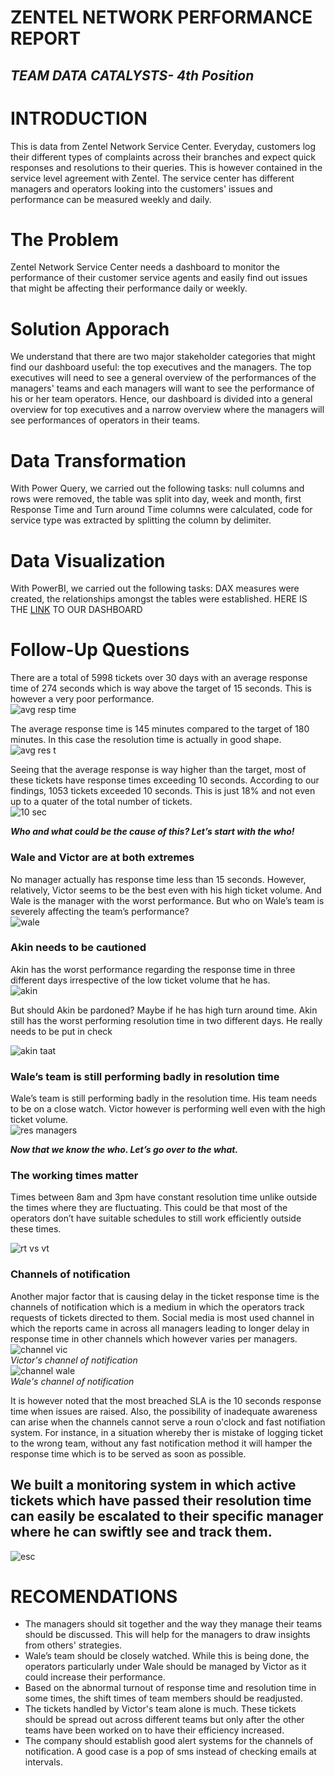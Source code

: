 # ZENTEL NETWORK PERFORMANCE REPORT
## ***TEAM DATA CATALYSTS- 4th Position***

# INTRODUCTION
This is data from Zentel Network Service Center. Everyday, customers log their different types of complaints across their branches and expect quick responses and resolutions to their queries. This is however contained in the service level agreement with Zentel.
The service center has different managers and operators looking into the customers' issues and performance can be measured weekly and daily.
# The Problem
Zentel Network Service Center needs a dashboard to monitor the performance of their customer service agents and easily find out issues that might be affecting their performance daily or weekly.
# Solution Apporach
We understand that there are two major stakeholder categories that might find our dashboard useful: the top executives and the managers. The top executives will need to see a general overview of the performances of the managers' teams and each managers will want to see the performance of his or her team operators. Hence, our dashboard is divided into a general overview for top executives and a narrow overview where the managers will see performances of operators in their teams.
# Data Transformation
With Power Query, we carried out the following tasks: null columns and rows were removed, the table was split into day, week and month, first Response Time and Turn around Time columns were calculated, code for service type was extracted by splitting the column by delimiter.
# Data Visualization
With PowerBI, we carried out the following tasks: DAX measures were created, the relationships amongst the tables were established.
HERE IS THE [LINK](https://app.powerbi.com/view?r=eyJrIjoiNzQyMmUwZTktZjU5OS00N2FlLWIzOTAtYjhjYmExZjUyNzQ2IiwidCI6ImVhMTJjZDQzLTY2NTYtNDFmYi05NmQwLThlMDkyMjg0YjIzOCJ9) TO OUR DASHBOARD

# Follow-Up Questions
There are a total of 5998 tickets over 30 days with an average response time of 274 seconds which is way above the target of 15 seconds. This is however a very poor performance. <br/>
![avg resp time](https://user-images.githubusercontent.com/107109434/201456821-77dfcf4c-34a4-444a-af8a-4473de7652d8.PNG)
<br/>

The average response time is 145 minutes compared to the target of 180 minutes. In this case the resolution time is actually in good shape. <br/>
![avg res t](https://user-images.githubusercontent.com/107109434/201456894-4a1801ed-870f-49a6-b167-bad264821334.PNG) 

Seeing that the average response is way higher than the target, most of these tickets have response times exceeding 10 seconds. According to our findings, 1053 tickets exceeded 10 seconds. This is just 18% and not even up to a quater of the total number of tickets.  <br/>
![10 sec](https://user-images.githubusercontent.com/107109434/201457019-d36974f5-1485-4338-a58c-93133b54473c.PNG)

***Who and what could be the cause of this? Let’s start with the who!***

### Wale and Victor are at both extremes
No manager actually has response time less than 15 seconds. However, relatively, Victor seems to be the best even with his high ticket volume. And Wale is the manager with the worst performance. But who on Wale’s team is severely affecting the team’s performance? <br/>
![wale](https://user-images.githubusercontent.com/107109434/201457458-52b870ab-6a28-43f7-a93a-4dcb01f2bcbc.PNG)

### Akin needs to be cautioned
Akin has the worst performance regarding the response time in three different days irrespective of the low ticket volume that he has. <br/>
![akin](https://user-images.githubusercontent.com/107109434/201457581-4055f7c4-2778-48e7-b4f8-76a5c927c83d.PNG)

But should Akin be pardoned? Maybe if he has high turn around time. Akin still has the worst performing resolution time in two different days. He really needs to be put in check <br/>

![akin taat](https://user-images.githubusercontent.com/107109434/201457646-ffe13b3a-89a8-4818-93a8-df35bd29204b.PNG)

### Wale’s team is still performing badly in resolution time
Wale’s team is still performing badly  in the resolution time. His team needs to be on a close watch. Victor however is performing well even with the high ticket volume.<br/>
![res managers](https://user-images.githubusercontent.com/107109434/201457840-4c4a67c3-6ede-473c-aed5-9e4b49db6b8d.PNG)

***Now that we know the who. Let’s go over to the what.*** <br/>
### The working times matter
Times between 8am and 3pm have constant resolution time unlike outside the times where they are fluctuating. This could be that most of the operators don’t have suitable schedules to still work efficiently outside these times. <br/>

![rt vs vt](https://user-images.githubusercontent.com/107109434/201458027-09a4e647-86c6-40af-9e2f-69665bc495cd.PNG)

### Channels of notification
Another major factor that is causing delay in the ticket response time is the channels of notification which is a medium in which the operators track requests of tickets directed to them. Social media is most used channel in which the reports came in across all managers leading to longer delay in response time in other channels which however varies per managers.<br/>
![channel vic](https://user-images.githubusercontent.com/107109434/201459893-1d89ccb0-d718-4d21-b3a8-5637b0738b18.PNG) <br/>
*Victor's channel of notification* <br/>
![channel wale](https://user-images.githubusercontent.com/107109434/201460029-3046e6ed-909b-4d5d-a940-b12be3e37a81.PNG) <br/>
*Wale's channel of notification* <br/>

It is however noted that the most breached SLA is the 10 seconds response time when issues are raised. Also, the possibility of inadequate awareness can arise when the channels cannot serve a roun o'clock and fast notifiation system. For instance, in a situation whereby ther is mistake of logging ticket to the wrong team, without any fast notification method it will hamper the response time which is to be served as soon as possible.

## We built a monitoring system in which active tickets which have passed their resolution time can easily be escalated to their specific manager where he can swiftly see and track them.  <br/>
![esc](https://user-images.githubusercontent.com/107109434/201460755-6dec3bc3-d74b-47da-a17a-6fb7db1011b1.PNG)


# RECOMENDATIONS
* The managers should sit together and the way they manage their teams should be discussed. This will help for the managers to draw insights from others' strategies.
* Wale’s team should be closely watched. While this is being done, the operators particularly under Wale should be managed by Victor as it could increase their performance.
* Based on the abnormal turnout of response time and resolution time in some times, the shift times of team members should be readjusted.
* The tickets handled by Victor's team alone is much. These tickets should be spread out across different teams but only after the other teams have been worked on to have their efficiency increased.
* The company should establish good alert systems for the channels of notification. A good case is a pop of sms instead of checking emails at intervals.




